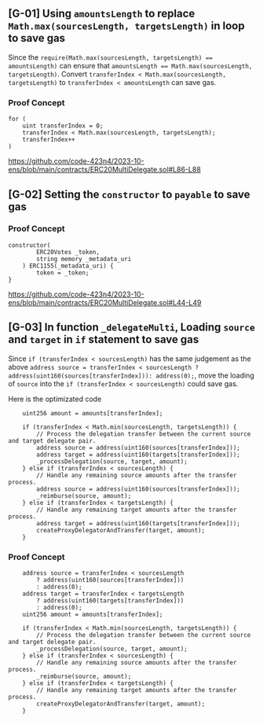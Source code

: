 ## [G-01] Using `amountsLength` to replace `Math.max(sourcesLength, targetsLength)` in loop to save gas

Since the `require(Math.max(sourcesLength, targetsLength) == amountsLength)` can ensure that `amountsLength == Math.max(sourcesLength, targetsLength)`. Convert `transferIndex < Math.max(sourcesLength, targetsLength)` to `transferIndex < amountsLength` can save gas.

### Proof Concept
```
for (
    uint transferIndex = 0;
    transferIndex < Math.max(sourcesLength, targetsLength);
    transferIndex++
)
```

https://github.com/code-423n4/2023-10-ens/blob/main/contracts/ERC20MultiDelegate.sol#L86-L88

## [G-02] Setting the `constructor` to `payable` to save gas

### Proof Concept
```
constructor(
        ERC20Votes _token,
        string memory _metadata_uri
    ) ERC1155(_metadata_uri) {
        token = _token;
}
```
https://github.com/code-423n4/2023-10-ens/blob/main/contracts/ERC20MultiDelegate.sol#L44-L49

## [G-03] In function `_delegateMulti`, Loading `source` and `target` in `if` statement to save gas

Since `if (transferIndex < sourcesLength)` has the same judgement as the above `address source = transferIndex < sourcesLength ? address(uint160(sources[transferIndex])): address(0);`, move the loading of `source` into the `if (transferIndex < sourcesLength)` could save gas.

Here is the optimizated code
```
    uint256 amount = amounts[transferIndex];

    if (transferIndex < Math.min(sourcesLength, targetsLength)) {
        // Process the delegation transfer between the current source and target delegate pair.
        address source = address(uint160(sources[transferIndex]));
        address target = address(uint160(targets[transferIndex]));
        _processDelegation(source, target, amount);
    } else if (transferIndex < sourcesLength) {
        // Handle any remaining source amounts after the transfer process.
        address source = address(uint160(sources[transferIndex]));
        _reimburse(source, amount);
    } else if (transferIndex < targetsLength) {
        // Handle any remaining target amounts after the transfer process.
        address target = address(uint160(targets[transferIndex]));
        createProxyDelegatorAndTransfer(target, amount);
    }
```

### Proof Concept
```
    address source = transferIndex < sourcesLength
        ? address(uint160(sources[transferIndex]))
        : address(0);
    address target = transferIndex < targetsLength
        ? address(uint160(targets[transferIndex]))
        : address(0);
    uint256 amount = amounts[transferIndex];

    if (transferIndex < Math.min(sourcesLength, targetsLength)) {
        // Process the delegation transfer between the current source and target delegate pair.
        _processDelegation(source, target, amount);
    } else if (transferIndex < sourcesLength) {
        // Handle any remaining source amounts after the transfer process.
        _reimburse(source, amount);
    } else if (transferIndex < targetsLength) {
        // Handle any remaining target amounts after the transfer process.
        createProxyDelegatorAndTransfer(target, amount);
    }
```
